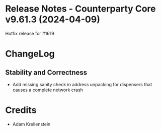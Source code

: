 # Release Notes - Counterparty Core v9.61.3 (2024-04-09)

Hotfix release for #1619

# ChangeLog

## Stability and Correctness
* Add missing sanity check in address unpacking for dispensers that causes a complete network crash

# Credits
* Adam Krellenstein
